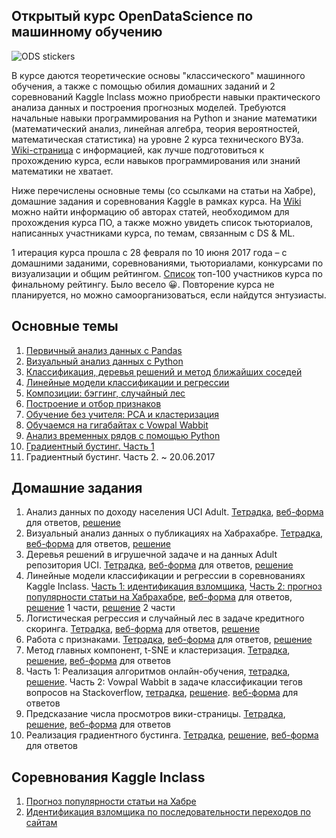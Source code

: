 ## Открытый курс OpenDataScience по машинному обучению
![ODS stickers](https://github.com/Yorko/mlcourse_open/blob/master/img/ods_stickers.jpg)

В курсе даются теоретические основы "классического" машинного обучения, а также с помощью обилия домашних заданий и 2 соревнований Kaggle Inclass можно приобрести навыки практического анализа данных и построения прогнозных моделей. 
Требуются начальные навыки программирования на Python и знание математики (математический анализ, линейная алгебра, теория вероятностей, математическая статистика) на уровне 2 курса технического ВУЗа. [Wiki-страница](https://github.com/Yorko/mlcourse_open/wiki/Prerequisites:-Python,-математика,-DevOps) с информацией, как лучше подготовиться к прохождению курса, если навыков программирования или знаний математики не хватает.

Ниже перечислены основные темы (со ссылками на статьи на Хабре), домашние задания и соревнования Kaggle в рамках курса. На [Wiki](https://github.com/Yorko/mlcourse_open/wiki) можно найти информацию об авторах статей, необходимом для прохождения курса ПО, а также можно увидеть список тьюториалов, написанных участниками курса, по темам, связанным с DS & ML.

1 итерация курса прошла с 28 февраля по 10 июня 2017 года – с домашними заданими, соревнованиями, тьюториалами, конкурсами по визуализации и общим рейтингом. [Список](https://goo.gl/kq1OLA) топ-100 участников курса по финальному рейтингу. Было весело :grinning:. Повторение курса не планируется, но можно самоорганизоваться, если найдутся энтузиасты. 

## Основные темы
1. [Первичный анализ данных с Pandas](https://habrahabr.ru/company/ods/blog/322626/)
2. [Визуальный анализ данных с Python](https://habrahabr.ru/company/ods/blog/323210/)
3. [Классификация, деревья решений и метод ближайших соседей](https://habrahabr.ru/company/ods/blog/322534/)
4. [Линейные модели классификации и регрессии](https://habrahabr.ru/company/ods/blog/323890/)
5. [Композиции: бэггинг, случайный лес](https://habrahabr.ru/company/ods/blog/324402/)
6. [Построение и отбор признаков](https://habrahabr.ru/company/ods/blog/325422/)
7. [Обучение без учителя: PCA и кластеризация](https://habrahabr.ru/company/ods/blog/325654/)
8. [Обучаемся на гигабайтах с Vowpal Wabbit](https://habrahabr.ru/company/ods/blog/326418/)
9. [Анализ временных рядов с помощью Python](https://habrahabr.ru/company/ods/blog/327242/)
10. [Градиентный бустинг. Часть 1](https://habrahabr.ru/company/ods/blog/327250/) 
11. Градиентный бустинг. Часть 2. ~ 20.06.2017

## Домашние задания
1. Анализ данных по доходу населения UCI Adult. [Тетрадка](https://goo.gl/RjJlYR), [веб-форма](https://goo.gl/forms/63kYBviuDJuFz24E2) для ответов, [решение](http://nbviewer.jupyter.org/github/Yorko/mlcourse_open/blob/master/jupyter_notebooks/topic01_pandas_data_analysis/%5Bsolution%5D_hw1_adult_pandas.ipynb)
2. Визуальный анализ данных о публикациях на Хабрахабре. [Тетрадка](http://nbviewer.jupyter.org/github/Yorko/mlcourse_open/blob/master/jupyter_notebooks/topic02_visual_analysis/hw2_habr_visual_analysis.ipynb), [веб-форма](https://goo.gl/forms/p8x0SGmn91VCNB6o2) для ответов, [решение](http://nbviewer.jupyter.org/github/Yorko/mlcourse_open/blob/master/jupyter_notebooks/topic02_visual_analysis/%5Bsolution%5D_hw2_habr_visual_analysis.ipynb)
3. Деревья решений в игрушечной задаче и на данных Adult репозитория UCI. [Тетрадка](http://nbviewer.jupyter.org/github/Yorko/mlcourse_open/blob/master/jupyter_notebooks/topic03_decision_trees_knn/hw3_decision_trees.ipynb), [веб-форма](https://goo.gl/forms/eTz36gkL88QQSzct2) для ответов, [решение](http://nbviewer.jupyter.org/github/Yorko/mlcourse_open/blob/master/jupyter_notebooks/topic03_decision_trees_knn/%5Bsolution%5D_hw3_decision_trees.ipynb)
4. Линейные модели классификации и регрессии в соревнованиях Kaggle Inclass. [Часть 1: идентификация взломщика](http://nbviewer.jupyter.org/github/Yorko/mlcourse_open/blob/master/jupyter_notebooks/topic04_linear_models/hw4_part1_websites_logistic_regression.ipynb),  [Часть 2: прогноз популярности статьи на Хабрахабре](http://nbviewer.jupyter.org/github/Yorko/mlcourse_open/blob/master/jupyter_notebooks/topic04_linear_models/hw4_part2_habr_popularity_ridge.ipynb), [веб-форма](https://goo.gl/forms/6ii1zGEnfJvXhy6E2) для ответов, [решение](http://nbviewer.jupyter.org/github/Yorko/mlcourse_open/blob/master/jupyter_notebooks/topic04_linear_models/%5Bsolution%5D_hw4_part1_websites_logistic_regression.ipynb) 1 части, [решение](http://nbviewer.jupyter.org/github/Yorko/mlcourse_open/blob/master/jupyter_notebooks/topic04_linear_models/%5Bsolution%5D_hw4_part2_habr_popularity_ridge.ipynb) 2 части
5. Логистическая регрессия и случайный лес в задаче кредитного скоринга. [Тетрадка](http://nbviewer.jupyter.org/github/Yorko/mlcourse_open/blob/master/jupyter_notebooks/topic05_bagging_rf/hw5_logit_rf_credit_scoring.ipynb), [веб-форма](https://docs.google.com/forms/d/e/1FAIpQLSdUPWLr5N3YQ1aUpJQGcuJ5UrqUe19rIncpgRLxxlS_XMaUxA/viewform?c=0&w=1) для ответов, [решение](http://nbviewer.jupyter.org/github/Yorko/mlcourse_open/blob/master/jupyter_notebooks/topic05_bagging_rf/%5Bsolution%5D_hw5_logit_rf_credit_scoring.ipynb)
6. Работа с признаками. [Тетрадка](http://nbviewer.jupyter.org/github/Yorko/mlcourse_open/blob/master/jupyter_notebooks/topic06_features/hw6_features.ipynb), [веб-форма](https://goo.gl/forms/1aSusaXaYm7T422o2) для ответов, [решение](http://nbviewer.jupyter.org/github/Yorko/mlcourse_open/blob/master/jupyter_notebooks/topic06_features/%5Bsolution%5D_hw6_features.ipynb)
7. Метод главных компонент, t-SNE и кластеризация. [Тетрадка](http://nbviewer.ipython.org/urls/raw.github.com/Yorko/mlcourse_open/master/jupyter_notebooks/topic07_unsupervised/hw7_pca_tsne_clustering.ipynb), [решение](http://nbviewer.jupyter.org/github/Yorko/mlcourse_open/blob/master/jupyter_notebooks/topic07_unsupervised/%5Bsolution%5D_hw7_pca_tsne_clustering.ipynb), [веб-форма](https://docs.google.com/forms/d/e/1FAIpQLSdjgje8qvptEW1EKY-QBbHXmXGIs6QYK2PqhchzF4Kpg3v8OQ/viewform) для ответов
8. Часть 1: Реализация алгоритмов онлайн-обучения, [тетрадка](http://nbviewer.jupyter.org/github/Yorko/mlcourse_open/blob/master/jupyter_notebooks/topic08_sgd_hashing_vowpal_wabbit/hw8_part1_implement_sgd.ipynb), [решение](http://nbviewer.ipython.org/urls/raw.github.com/Yorko/mlcourse_open/master/jupyter_notebooks/topic08_sgd_hashing_vowpal_wabbit/%5Bsolution%5D_hw8_part1_implement_sgd.ipynb). Часть 2: Vowpal Wabbit в задаче классификации тегов вопросов на Stackoverflow, [тетрадка](http://nbviewer.ipython.org/urls/raw.github.com/Yorko/mlcourse_open/master/jupyter_notebooks/topic08_sgd_hashing_vowpal_wabbit/hw8_part2_vw_stackoverflow_tags_10mln.ipynb), [решение](http://nbviewer.jupyter.org/github/Yorko/mlcourse_open/blob/master/jupyter_notebooks/topic08_sgd_hashing_vowpal_wabbit/%5Bsolution%5D_hw8_part2_vw_stackoverflow_tags_10mln.ipynb). [веб-форма](https://goo.gl/forms/8855OkG6em04f8qq1) для ответов
9. Предсказание числа просмотров вики-страницы. [Тетрадка](http://nbviewer.jupyter.org/github/Yorko/mlcourse_open/blob/master/jupyter_notebooks/topic09_time_series/hw9_time_series.ipynb), [решение](http://nbviewer.ipython.org/urls/raw.github.com/Yorko/mlcourse_open/master/jupyter_notebooks/topic09_time_series/%5Bsolution%5D_hw9_time_series.ipynb), [веб-форма](https://goo.gl/forms/ywD9QxXsQ3sZEXtu1) для ответов
10. Реализация градиентного бустинга. [Тетрадка](https://goo.gl/THbz1s), [решение](https://goo.gl/tlv53N), [веб-форма](https://goo.gl/forms/mMUhGSDiOHJI9NHN2) для ответов

## Соревнования Kaggle Inclass
1. [Прогноз популярности статьи на Хабре](https://inclass.kaggle.com/c/howpop-habrahabr-favs)
2. [Идентификация взломщика по последовательности переходов по сайтам](https://inclass.kaggle.com/c/catch-me-if-you-can-intruder-detection-through-webpage-session-tracking)






